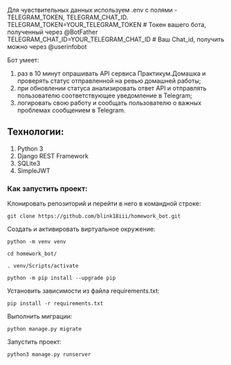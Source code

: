 Для чувствительных данных используем .env с полями - TELEGRAM_TOKEN, TELEGRAM_CHAT_ID.
TELEGRAM_TOKEN=YOUR_TELEGRAM_TOKEN # Токен вашего бота, полученный через @BotFather
TELEGRAM_CHAT_ID=YOUR_TELEGRAM_CHAT_ID # Ваш Chat_id, получить можно через @userinfobot

Бот умеет:

<ol>
<li>раз в 10 минут опрашивать API сервиса Практикум.Домашка и проверять статус отправленной на ревью домашней работы;</li>
<li>при обновлении статуса анализировать ответ API и отправлять пользователю соответствующее уведомление в Telegram;</li>
<li>логировать свою работу и сообщать пользователю о важных проблемах сообщением в Telegram.</li>
</ol>

## Технологии:
<ol>
<li>Python 3</li>
<li>Django REST Framework</li>
<li>SQLite3</li>
<li>SimpleJWT</li>
</ol>

### Как запустить проект:

Клонировать репозиторий и перейти в него в командной строке:

```
git clone https://github.com/blink18iii/homework_bot.git
```

Cоздать и активировать виртуальное окружение:

```
python -m venv venv
```
```
cd homework_bot/
```
```
. venv/Scripts/activate
```

```
python -m pip install --upgrade pip
```

Установить зависимости из файла requirements.txt:

```
pip install -r requirements.txt
```

Выполнить миграции:

```
python manage.py migrate
```

Запустить проект:

```
python3 manage.py runserver
```
